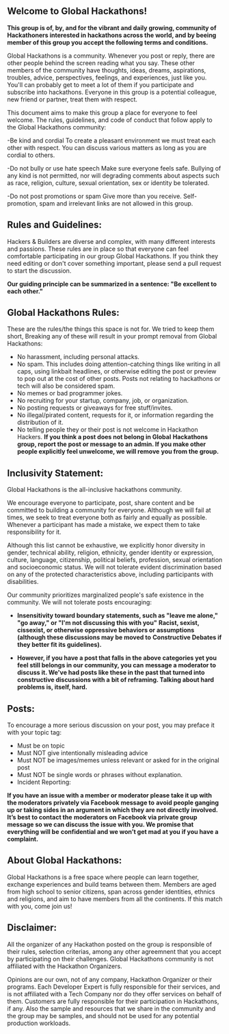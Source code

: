 ## Welcome to Global Hackathons! 

**This group is of, by, and for the vibrant and daily growing, community of Hackathoners interested in hackathons across the world, and by beeing member of this group you accept the following terms and conditions.** 

Global Hackathons is a community. Whenever you post or reply, there are other people behind the screen reading what you say. These other members of the community have thoughts, ideas, dreams, aspirations, troubles, advice, perspectives, feelings, and experiences, just like you. You'll can probably get to meet a lot of them if you participate and subscribe into hackathons. Everyone in this group is a potential colleague, new friend or partner, treat them with respect.

This document aims to make this group a place for everyone to feel welcome. The rules, guidelines, and code of conduct that follow apply to the Global Hackathons community:

-Be kind and cordial
To create a pleasant environment we must treat each other with respect. You can discuss various matters as long as you are cordial to others.

-Do not bully or use hate speech
Make sure everyone feels safe. Bullying of any kind is not permitted, nor will degrading comments about aspects such as race, religion, culture, sexual orientation, sex or identity be tolerated.

-Do not post promotions or spam
Give more than you receive. Self-promotion, spam and irrelevant links are not allowed in this group.

## Rules and Guidelines:
Hackers & Builders are diverse and complex, with many different interests and passions. These rules are in place so that everyone can feel comfortable participating in our group Global Hackathons. If you think they need editing or don't cover something important, please send a pull request to start the discussion.

**Our guiding principle can be summarized in a sentence: "Be excellent to each other."**

## Global Hackathons Rules:
These are the rules/the things this space is not for. We tried to keep them short, Breaking any of these will result in your prompt removal from Global Hackathons:

- No harassment, including personal attacks.
- No spam. This includes doing attention-catching things like writing in all caps, using linkbait headlines, or otherwise editing the post or preview to pop out at the cost of other posts. Posts not relating to hackathons or tech will also be considered spam.
- No memes or bad programmer jokes. 
- No recruiting for your startup, company, job, or organization. 
- No posting requests or giveaways for free stuff/invites.
- No illegal/pirated content, requests for it, or information regarding the distribution of it.
- No telling people they or their post is not welcome in Hackathon Hackers. **If you think a post does not belong in Global** **Hackathons group, report the post or message to an admin. If you make other people explicitly feel unwelcome, we will remove** **you from the group.**

## Inclusivity Statement:
Global Hackathons is the all-inclusive hackathons community.

We encourage everyone to participate, post, share content and be committed to building a community for everyone. Although we will fail at times, we seek to treat everyone both as fairly and equally as possible. Whenever a participant has made a mistake, we expect them to take responsibility for it.

Although this list cannot be exhaustive, we explicitly honor diversity in gender, technical ability, religion, ethnicity, gender identity or expression, culture, language, citizenship, political beliefs, profession, sexual orientation and socioeconomic status. We will not tolerate evident discrimination based on any of the protected characteristics above, including participants with disabilities.

Our community prioritizes marginalized people's safe existence in the community. We will not tolerate posts encouraging:

- **Insensitivity toward boundary statements, such as "leave me alone," "go away," or "I'm not discussing this with you"**
**Racist, sexist, cissexist, or otherwise oppressive behaviors or assumptions (although these discussions may be moved to** **Constructive Debates if they better fit its guidelines).**

- **However, if you have a post that falls in the above categories yet you feel still belongs in our community, you can** **message a moderator to discuss it. We've had posts like these in the past that turned into constructive discussions with a** **bit of reframing. Talking about hard problems is, itself, hard.**

## Posts:
To encourage a more serious discussion on your post, you may preface it with your topic tag:

- Must be on topic
- Must NOT give intentionally misleading advice
- Must NOT be images/memes unless relevant or asked for in the original post
- Must NOT be single words or phrases without explanation.
- Incident Reporting:

**If you have an issue with a member or moderator please take it up with the moderators privately via Facebook message to** **avoid people ganging up or taking sides in an argument in which they are not directly involved. It’s best to contact the** **moderators on Facebook via private group message so we can discuss the issue with you. We promise that everything will be** **confidential and we won’t get mad at you if you have a complaint.**  

## About Global Hackathons:
Global Hackathons is a free space where people can learn together, exchange experiences and build teams between them. Members are aged from high school to senior citizens, span across gender identities, ethnics and religions, and aim to have members from all the continents. If this match with you, come join us!

## Disclaimer:
All the organizer of any Hackathon posted on the group is responsible of their rules, selection criterias, among any other agreemnent that you accept by participating on their challenges. Global Hackathons community is not affiliated with the Hackathon Organizers.

Opinions are our own, not of any company, Hackathon Organizer or their programs. Each Developer Expert is fully responsible for their services, and is not affiliated with a Tech Company nor do they offer services on behalf of them. Customers are fully responsible for their participation in Hackathons, if any. Also the sample and resources that we share in the community and the group may be samples, and should not be used for any potential production workloads.
